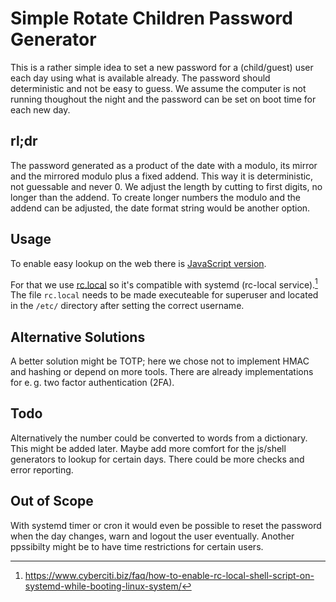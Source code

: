 # Simple Rotate Children Password Generator

This is a rather simple idea to set a new password for a (child/guest) user each day using what is available already.
The password should deterministic and not be easy to guess.
We assume the computer is not running thoughout the night and the password can be set on boot time for each new day.

## rl;dr
The password generated as a product of the date with a modulo, its mirror and the mirrored modulo plus a fixed addend.
This way it is deterministic, not guessable and never 0. We adjust the length by cutting to first digits, no longer than the addend.
To create longer numbers the modulo and the addend can be adjusted, the date format string would be another option.

## Usage
To enable easy lookup on the web there is [JavaScript version](simplercpasswd.html).
<!-- To get the password on the shell there is a [Shell version](simplercpasswd.sh). -->
For that we use [rc.local](rc.local) so it's compatible with systemd (rc-local service).[^1]
The file `rc.local` needs to be made executeable for superuser and located in the `/etc/` directory after setting the correct username.

## Alternative Solutions
A better solution might be TOTP; here we chose not to implement HMAC and hashing or depend on more tools.
There are already implementations for e. g. two factor authentication (2FA).

## Todo
Alternatively the number could be converted to words from a dictionary. This might be added later.
Maybe add more comfort for the js/shell generators to lookup for certain days.
There could be more checks and error reporting.

## Out of Scope
With systemd timer or cron it would even be possible to reset the password when the day changes, warn and logout the user eventually.
Another ppssibilty might be to have time restrictions for certain users.

[^1]: https://www.cyberciti.biz/faq/how-to-enable-rc-local-shell-script-on-systemd-while-booting-linux-system/
